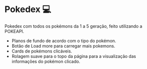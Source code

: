 # Pokedex 💻
Pokedex com todos os pokémons da 1 a 5 geração, feito utilizando a POKEAPI.

+ Planos de fundo de acordo com o tipo do pokémon.
+ Botão de Load more para carregar mais pokemons.
+ Cards de pokémons clicáveis.
+ Rolagem suave para o topo da página para a visualização das informações do pokémon clicado.




